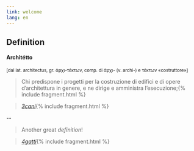 ```yaml
---
link: welcome
lang: en
---
```


## Definition

#### Architétto

<small>[dal lat. architectus, gr. ἀρχι-τέκτων, comp. di ἀρχι- (v. archi-) e τέκτων «costruttore»]</small>

> Chi predispone i progetti per la costruzione di edifici e di opere d’architettura in genere, <span>e ne dirige e amministra l’esecuzione;</span>{% include fragment.html %}

> <cite>[3cani][1]</cite>{% include fragment.html %}

[1]:#

--

> Another great *definition*!
<div></div>

> <cite>[4gatti][2]</cite>{% include fragment.html %}

[2]:#
